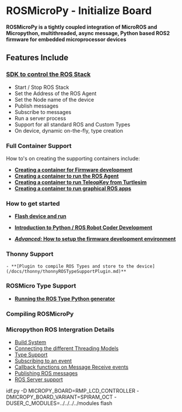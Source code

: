 # ROSMicroPy - Initialize Board


**ROSMicroPy is a tightly coupled integration of MicroROS and Micropython, multithreaded, async message, Python based ROS2 firmware for embedded microprocessor devices** 

## Features Include

### [SDK to control the ROS Stack](../modules/libROSMicroPy/README.md)
+ Start / Stop ROS Stack
+ Set the Address of the ROS Agent
+ Set the Node name of the device
+ Publish messages
+ Subscribe to messages
+ Run a server process
+ Support for all standard ROS and Custom Types
+ On device, dynamic on-the-fly, type creation

### Full Container Support
 How to's on creating the supporting containers include:
 + **[Creating a container for Firmware development](./containerSupport/containerDevEnv.md)**
 + **[Creating a container to run the ROS Agent](./containerSupport/containerROSAgent.md)**
 + **[Creating a container to run TeleopKey from Turtlesim](./containerSupport/containerTeleopKey.md)**
 + **[Creating a container to run graphical ROS apps](./containerSupport/containerROSConsole.md)**

### How to get started 
+ **[Flash device and run](./procudures/flashDevice.md)**
+ **[Introduction to Python / ROS Robot Coder Development](./python-dev/welcome.md)**

+ **[*Advanced:* How to setup the firmware development environment](./procudures/firmwareDeveloperEnvironment.md)**

### Thonny Support
    - **[Plugin to compile ROS Types and store to the device](/docs/thonny/thonnyROSTypeSupportPlugin.md)**

### ROSMicro Type Support

+ **[Running the ROS Type Python generator ](./implementation/typeSupport.md)**

### Compiling ROSMicroPy
 
### Micropython ROS Intergration Details
+ [Build System](./implementation/buildSystem.md)
+ [Connecting the different Threading Models](./implementation/threadingModels.md)
+ [Type Support](./implementation/typeSupport.md)
+ [Subscribing to an event](./implementation/eventSubscription.md)
+ [Callback functions on Message Receive events](./implementation/messageCallback.md)
+ [Publishing ROS messages](./implementation/messagePublishing.md)
+ [ROS Server support](./implementation/rosServer.md)

idf.py -D MICROPY_BOARD=RMP_LCD_CONTROLLER -DMICROPY_BOARD_VARIANT=SPIRAM_OCT -DUSER_C_MODULES=../../../../modules flash